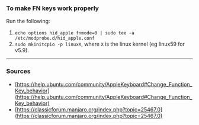 ### To make FN keys work properly
 
 Run the following:
 
1. `echo options hid_apple fnmode=0 | sudo tee -a /etc/modprobe.d/hid_apple.conf`
2. `sudo mkinitcpio -p linuxX`, where `X` is the linux kernel (eg linux59 for v5.9).


___

### Sources

* [https://help.ubuntu.com/community/AppleKeyboard#Change_Function_Key_behavior](https://help.ubuntu.com/community/AppleKeyboard#Change_Function_Key_behavior)
* [https://classicforum.manjaro.org/index.php?topic=25467.0](https://classicforum.manjaro.org/index.php?topic=25467.0)
